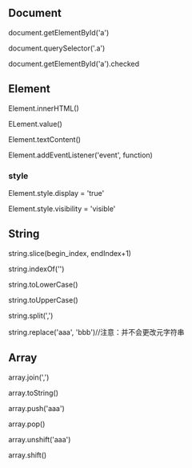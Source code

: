 
## Document

document.getElementById('a')

document.querySelector('.a')

document.getElementById('a').checked

## Element
Element.innerHTML()

ELement.value()

Element.textContent()

Element.addEventListener('event', function)

### style

Element.style.display = 'true'

Element.style.visibility = 'visible'

## String
string.slice(begin_index, endIndex+1)

string.indexOf('')

string.toLowerCase()

string.toUpperCase()

string.split(',')

string.replace('aaa', 'bbb')//注意：并不会更改元字符串

## Array
array.join(',')

array.toString()

array.push('aaa')

array.pop()

array.unshift('aaa')

array.shift()


